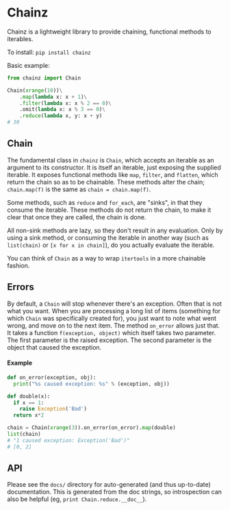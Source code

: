 Chainz
======

Chainz is a lightweight library to provide chaining, functional methods to
iterables.

To install: `pip install chainz`

Basic example:
```python
from chainz import Chain

Chain(xrange(10))\
    .map(lambda x: x + 1)\
    .filter(lambda x: x % 2 == 0)\
    .omit(lambda x: x % 3 == 0)\
    .reduce(lambda x, y: x + y)
# 30
```

Chain
-----
The fundamental class in `chainz` is `Chain`, which accepts an iterable as an
argument to its constructor.  It is itself an iterable, just exposing the
supplied iterable.  It exposes functional methods like `map`,
`filter`, and `flatten`, which return the chain so as to be chainable.  These
methods alter the chain; `chain.map(f)` is the same as `chain = chain.map(f)`.

Some methods, such as `reduce` and `for_each`, are "sinks", in that they
consume the iterable.  These methods do not return the chain, to make it
clear that once they are called, the chain is done.

All non-sink methods are lazy, so they don't result in any evaluation.  Only
by using a sink method, or consuming the iterable in another way (such as
`list(chain)` or `[x for x in chain]`), do you actually evaluate the iterable.

You can think of `Chain` as a way to wrap `itertools` in a more chainable fashion.

Errors
------
By default, a `Chain` will stop whenever there's an exception.  Often that is
not what you want.  When you are processing a long list of items (something
for which `Chain` was specifically created for), you just want to note what
went wrong, and move on to the next item.  The method `on_error` allows just
that.  It takes a function `f(exception, object)` which itself takes two
parameter.  The first parameter is the raised exception.  The second parameter
is the object that caused the exception.

#### Example
```python
def on_error(exception, obj):
  print("%s caused exception: %s" % (exception, obj))

def double(x):
  if x == 1:
    raise Exception('Bad')
  return x*2

chain = Chain(xrange(3)).on_error(on_error).map(double)
list(chain)
# "1 caused exception: Exception('Bad')"
# [0, 2]
```

API
---
Please see the `docs/` directory for auto-generated (and thus up-to-date)
documentation.  This is generated from the doc strings, so introspection
can also be helpful (eg, `print Chain.reduce.__doc__`).
